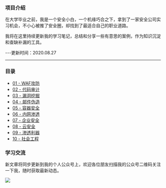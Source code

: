 ### 项目介绍

在大学毕业之前，我是一个安全小白，一个机缘巧合之下，拿到了一家安全公司实习机会，不小心被推了安全圈，却找到了最适合自己的职业道路。

我将在这里持续更新我的学习笔记，总结和分享一些有意思的案例，作为知识沉淀和查缺补漏的工具。

---更新时间：2020.08.27

------

### 目录

- [01 - WAF攻防](/01-WAF攻防/README.md)
- [02 - 代码审计](/02-代码审计/README.md)
- [03 - 漏洞挖掘](/03-漏洞挖掘/README.md)
- [04 - 邮件伪造](/04-邮件伪造/README.md)
- [05 - 容器安全](/05-容器安全/README.md)
- [06 - 内网渗透](/06-内网渗透/README.md)
- [07 - 企业安全](/07-企业安全/README.md)
- [08 - 云安全](/08-云安全/README.md)
- [09 - 渗透利器](/09-渗透利器/README.md)
- [10 - 社会工程](/10-社会工程/README.md)



### 学习交流

新文章将同步更新到我的个人公众号上，欢迎各位朋友扫描我的公众号二维码关注一下我，随时获取最新动态。

![](./01-WAF攻防/image/erweima.jpg)